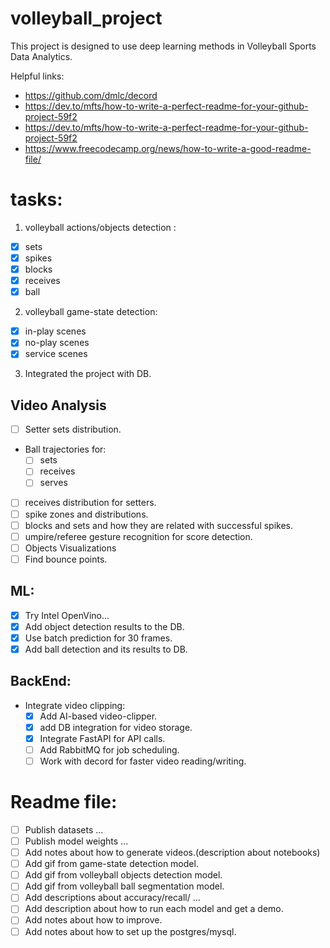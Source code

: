 # volleyball_project

This project is designed to use deep learning methods in Volleyball
Sports Data Analytics.

Helpful links:

- https://github.com/dmlc/decord
- https://dev.to/mfts/how-to-write-a-perfect-readme-for-your-github-project-59f2
- https://dev.to/mfts/how-to-write-a-perfect-readme-for-your-github-project-59f2
- https://www.freecodecamp.org/news/how-to-write-a-good-readme-file/

# tasks:

1. volleyball actions/objects detection :

- [x] sets
- [x] spikes
- [x] blocks
- [x] receives
- [x] ball

2. volleyball game-state detection:

- [x] in-play scenes
- [x] no-play scenes
- [x] service scenes

3. Integrated the project with DB.

## Video Analysis

- [ ] Setter sets distribution.
- Ball trajectories for:
    - [ ] sets
    - [ ] receives
    - [ ] serves
- [ ] receives distribution for setters.
- [ ] spike zones and distributions.
- [ ] blocks and sets and how they are related with successful spikes.
- [ ] umpire/referee gesture recognition for score detection.
- [ ] Objects Visualizations
- [ ] Find bounce points.

## ML:

- [x] Try Intel OpenVino...
- [x] Add object detection results to the DB.
- [x] Use batch prediction for 30 frames.
- [x] Add ball detection and its results to DB.

## BackEnd:

- Integrate video clipping:
    - [x] Add AI-based video-clipper.
    - [x] add DB integration for video storage.
    - [x] Integrate FastAPI for API calls.
    - [ ] Add RabbitMQ for job scheduling.
    - [ ] Work with decord for faster video reading/writing.

# Readme file:

- [ ] Publish datasets ...
- [ ] Publish model weights ...
- [ ] Add notes about how to generate videos.(description about notebooks)
- [ ] Add gif from game-state detection model.
- [ ] Add gif from volleyball objects detection model.
- [ ] Add gif from volleyball ball segmentation model.
- [ ] Add descriptions about accuracy/recall/ ...
- [ ] Add description about how to run each model and get a demo.
- [ ] Add notes about how to improve.
- [ ] Add notes about how to set up the postgres/mysql.